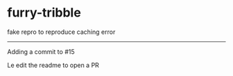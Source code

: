 furry-tribble
=============

fake repro to reproduce caching error

-----
Adding a commit to #15

Le edit the readme to open a PR
